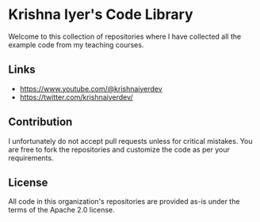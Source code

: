 # Krishna Iyer's Code Library

Welcome to this collection of repositories where I have collected all the example code from my teaching courses.

## Links

- https://www.youtube.com/@krishnaiyerdev
- https://twitter.com/krishnaiyerdev/

## Contribution

I unfortunately do not accept pull requests unless for critical mistakes. You are free to fork the repositories and customize the code as per your requirements.

## License

All code in this organization's repositories are provided as-is under the terms of the Apache 2.0 license.
